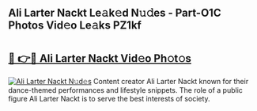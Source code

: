 ## Ali Larter Nackt Le𝚊k𝚎d N𝚞𝚍es - Part-O1C Photos Vid𝚎o Le𝚊ks PZ1kf

# <h2><a href="http://fb5j94w.evod.top/?m=Ali+Larter+Nackt">🔗 👉🔴 Ali Larter Nackt Vid𝚎o Ph𝚘t𝚘s</a></h2>

[![Ali Larter Nackt N𝚞d𝚎s](https://i.imgur.com/8V9OHl7.gif)](http://fb5j94w.evod.top/?m=Ali+Larter+Nackt)
Content creator Ali Larter Nackt known for their dance-themed performances and lifestyle snippets. The role of a public figure Ali Larter Nackt is to serve the best interests of society. 
